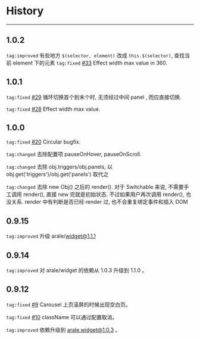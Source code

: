 # History

---

## 1.0.2

`tag:improved` 有些地方 `$(selector, element)` 改成 `this.$(selector)`, 查找当前 element 下的元素
`tag:fixed` [#33](https://github.com/aralejs/switchable/issues/33) Effect width max value in 360.

## 1.0.1

`tag:fixed` [#29](https://github.com/aralejs/switchable/issues/29) 循环切换首个到末个时, 无须经过中间 panel , 而应直接切换.

`tag:fixed` [#28](https://github.com/aralejs/switchable/issues/28) Effect width max value.

## 1.0.0

`tag:fixed` [#20](https://github.com/aralejs/switchable/issues/20) Circular bugfix.

`tag:changed` 去除配置项 pauseOnHover, pauseOnScroll.

`tag:changed` 去除 obj.triggers/obj.panels, 以 obj.get('triggers')/obj.get('panels') 取代之

`tag:changed` 去除 new Obj() 之后的 render(). 对于 Switchable 来说, 不需要手工调用 render(), 直接 new 完就是初始状态.
不过如果用户再次调用 render(), 也没关系. render 中有判断是否已经 render 过, 也不会重复绑定事件和插入 DOM

## 0.9.15

`tag:improved` 升级 arale/widget@1.1.1

## 0.9.14

`tag:improved` 对 arale/widget 的依赖从 1.0.3 升级到 1.1.0 。

## 0.9.12

`tag:fixed` [#9](https://github.com/aralejs/switchable/issues/9) Carousel 上页滚屏的时候出现空白页。

`tag:fixed` [#10](https://github.com/aralejs/switchable/issues/10) className 可以通过配置取消。

`tag:improved` 依赖升级到 arale.widget@1.0.3 。

